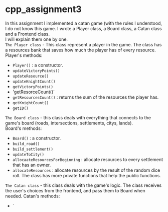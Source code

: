 # cpp_assignment3
In this assignment I implemented a catan game (with the rules I understood, I do not know this game.
I wrote a Player class, a Board class, a Catan class and a Frontend class.  
I will explain them one by one.  
`The Player class` - This class represent a player in the game. The class has a resources bank that saves how much the player has of every resource.  
Player's methods:  
* `Player()` : a constructor.
* `updateVictoryPoints()`
* `updateResource()`
* `updateKnightCount()`
* `getVictoryPoints()`
* 'getResorceCount()`
* `getResourcesCount()` : returns the sum of the resources the player has.
* `getKnightCount()`
* `getID()`

`The Board class` - this class deals with everything that connects to the game's board (roads, intersections, settlements, citys, lands).  
Board's methods:
* `Board()` : a constructor.
* `build_road()`
* `build_settlement()`
* `updateToCity()`
* `allocaateResourcesForBeginning` : allocate resources to every settlement that has an owner.
* `allocateResources` : allocate resources by the result of the random dice roll.
The class has more private functions that help the public functions.

`The Catan class` - this class deals with the game's logic. The class receives the user's choices from the frontend, and pass them to Board when needed.
Catan's methods:
* `
